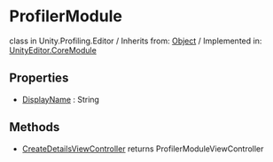 # ProfilerModule
class in Unity.Profiling.Editor
 / Inherits from: <a href="https://docs.unity3d.com/6000.2/Documentation/ScriptReference/Object.html">Object</a> / Implemented in: <a href="https://docs.unity3d.com/6000.2/Documentation/ScriptReference/UnityEditor.CoreModule.html">UnityEditor.CoreModule</a>

## Properties
- <a href="https://docs.unity3d.com/6000.2/Documentation/ScriptReference/ProfilerModule-DisplayName.html">DisplayName</a> : String

## Methods
- <a href="https://docs.unity3d.com/6000.2/Documentation/ScriptReference/ProfilerModule.CreateDetailsViewController.html">CreateDetailsViewController</a> returns ProfilerModuleViewController
